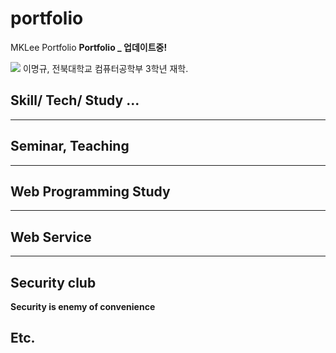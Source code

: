 # portfolio
MKLee Portfolio
__Portfolio _ 업데이트중!__

<img src="#">
이명규, 전북대학교 컴퓨터공학부 3학년 재학.

## Skill/ Tech/ Study ...
---

## Seminar, Teaching
---

## Web Programming Study
---

## Web Service
---

## Security club

**Security is enemy of convenience**
## Etc.
